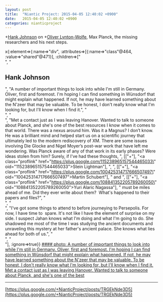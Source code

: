 ```yaml
---
layout: post
title:  "Niantic Project: 2015-04-05 12:40:02 +0900"
date:   2015-04-05 12:40:02 +0900
categories: nianticproject
---
```

+[Hank Johnson](https://plus.google.com/117792105926525258257 "") on +[Oliver Lynton-Wolfe](https://plus.google.com/108200572857719809031 ""), Max Planck, the missing researchers and his next steps.

x{:element=>{:name=>"div", :attributes=>[{:name=>"class"@464, :value=>"shared"@471}], :children=>["<br />", "<h2>Hank Johnson</h2>", "A number of important things to look into while I'm still in Germany. Oliver, first and foremost. I'm hoping I can find something in Wünsdorf that might explain what happened. If not, he may have learned something about the N'zeer that may be valuable. To be honest, I don't really know what I'm looking for, but I'll know when I find it.", "<br />", "<br />", "Met a contact just as I was leaving Hanover. Wanted to talk to someone about Planck, and she's one of the best resources I know when it comes to that world. There was a nexus around him. Was it a Magnus? I don’t know. He was a brilliant mind and helped start us on a scientific journey that ultimately led to the modern rediscovery of XM. There are some issues involving Die Glocke and Nigel Moyer’s post-war work that have left me wondering. Was Planck aware of any of that work in its early phases? Were ideas stolen from him? Surely, if I've had these thoughts, ", [["+"], "<a class=\"proflink\" href=\"https://plus.google.com/115238965157544465033\" oid=\"115238965157544465033\">Stein Lightman</a>"], ", ", [["+"], "<a class=\"proflink\" href=\"https://plus.google.com/100425314717666507497\" oid=\"100425314717666507497\">Martin Schubert</a>"], " and ", [["+"], "<a class=\"proflink\" href=\"https://plus.google.com/108841352205789260050\" oid=\"108841352205789260050\">Yuri Alaric Nagassa</a>"], " must be miles ahead of me. Did they ever write about them?  What's happened to their papers and files?", "<br />", "<br />", "I've got some things to attend to before journeying to Persepolis. For now, I have time to  spare. It's not like I have the element of surprise on my side. I suspect Jahan knows what I'm doing and what I'm going to do. She shadowed me most of the time I was studying the ancient documents and unraveling this mystery at her father's ancient palace. She knows what lies ahead for both of us.", "<br />", "<br />"], :ignore=>true}}
[#### photo: A number of important things to look into while I'm still in Germany. Oliver, first and foremost. I'm hoping I can find something in Wünsdorf that might explain what happened. If not, he may have learned something about the N'zeer that may be valuable. To be honest, I don't really know what I'm looking for, but I'll know when I find it.
Met a contact just as I was leaving Hanover. Wanted to talk to someone about Planck, and she's one of the best](https://lh3.googleusercontent.com/-Wk2Zih4tbRs/VSCtSJKOWaI/AAAAAAAACYk/CR9y8QiciZ0/w800-h450/Planck.png "")
- - -
[https://plus.google.com/+NianticProject/posts/TRGEkNde3D5](https://plus.google.com/+NianticProject/posts/TRGEkNde3D5)

